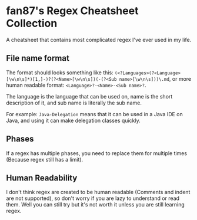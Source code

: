 # fan87's Regex Cheatsheet Collection

A cheatsheet that contains most complicated regex I've ever used in my life.



## File name format

The format should looks something like this: `(<?Languages>(?<Language>[\w\n\s]*)[1,]-)?(?<Name>[\w\n\s])(-(?<Sub name>[\w\n\s]))\.md`, or more human readable format: `<Language>?-<Name>-<Sub name>?`.

The language is the language that can be used on, name is the short description of it, and sub name is literally the sub name.

For example: `Java-Delegation` means that it can be used in a Java IDE on Java, and using it can make delegation classes quickly.

## Phases

If a regex has multiple phases, you need to replace them for multiple times (Because regex still has a limit).

## Human Readability

I don't think regex are created to be human readable (Comments and indent are not supported), so don't worry if you are lazy to understand or read them. Well you can still try but it's not worth it unless you are still learning regex.